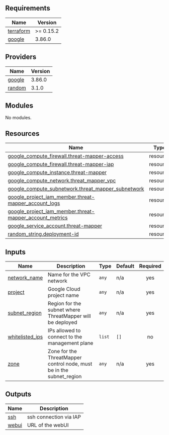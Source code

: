 ## Requirements

| Name | Version |
|------|---------|
| <a name="requirement_terraform"></a> [terraform](#requirement\_terraform) | >= 0.15.2 |
| <a name="requirement_google"></a> [google](#requirement\_google) | 3.86.0 |

## Providers

| Name | Version |
|------|---------|
| <a name="provider_google"></a> [google](#provider\_google) | 3.86.0 |
| <a name="provider_random"></a> [random](#provider\_random) | 3.1.0 |

## Modules

No modules.

## Resources

| Name | Type |
|------|------|
| [google_compute_firewall.threat-mapper-access](https://registry.terraform.io/providers/hashicorp/google/3.86.0/docs/resources/compute_firewall) | resource |
| [google_compute_firewall.threat-mapper-iap](https://registry.terraform.io/providers/hashicorp/google/3.86.0/docs/resources/compute_firewall) | resource |
| [google_compute_instance.threat-mapper](https://registry.terraform.io/providers/hashicorp/google/3.86.0/docs/resources/compute_instance) | resource |
| [google_compute_network.threat_mapper_vpc](https://registry.terraform.io/providers/hashicorp/google/3.86.0/docs/resources/compute_network) | resource |
| [google_compute_subnetwork.threat_mapper_subnetwork](https://registry.terraform.io/providers/hashicorp/google/3.86.0/docs/resources/compute_subnetwork) | resource |
| [google_project_iam_member.threat-mapper_account_logs](https://registry.terraform.io/providers/hashicorp/google/3.86.0/docs/resources/project_iam_member) | resource |
| [google_project_iam_member.threat-mapper_account_metrics](https://registry.terraform.io/providers/hashicorp/google/3.86.0/docs/resources/project_iam_member) | resource |
| [google_service_account.threat-mapper](https://registry.terraform.io/providers/hashicorp/google/3.86.0/docs/resources/service_account) | resource |
| [random_string.deployment-id](https://registry.terraform.io/providers/hashicorp/random/latest/docs/resources/string) | resource |

## Inputs

| Name | Description | Type | Default | Required |
|------|-------------|------|---------|:--------:|
| <a name="input_network_name"></a> [network\_name](#input\_network\_name) | Name for the VPC network | `any` | n/a | yes |
| <a name="input_project"></a> [project](#input\_project) | Google Cloud project name | `any` | n/a | yes |
| <a name="input_subnet_region"></a> [subnet\_region](#input\_subnet\_region) | Region for the subnet where ThreatMapper will be deployed | `any` | n/a | yes |
| <a name="input_whitelisted_ips"></a> [whitelisted\_ips](#input\_whitelisted\_ips) | IPs allowed to connect to the management plane | `list` | `[]` | no |
| <a name="input_zone"></a> [zone](#input\_zone) | Zone for the ThreatMapper control node, must be in the subnet\_region | `any` | n/a | yes |

## Outputs

| Name | Description |
|------|-------------|
| <a name="output_ssh"></a> [ssh](#output\_ssh) | ssh connection via IAP |
| <a name="output_webui"></a> [webui](#output\_webui) | URL of the webUI |
